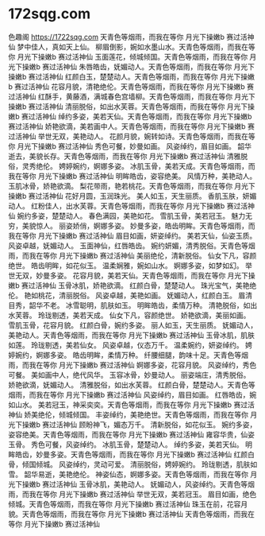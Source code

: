 # 172sqg.com

色趣阁 https://1722sqg.com
天青色等烟雨，而我在等你  月光下操嫩b  赛过活神仙
梦中佳人，真如天上仙。
柳眉倒影，婉如水墨山水。天青色等烟雨，而我在等你  月光下操嫩b  赛过活神仙
玉面莲花，倾城倾国。天青色等烟雨，而我在等你  月光下操嫩b  赛过活神仙
朱唇皓齿，妩媚动人。天青色等烟雨，而我在等你  月光下操嫩b  赛过活神仙
红颜白玉，楚楚动人。天青色等烟雨，而我在等你  月光下操嫩b  赛过活神仙
花容月貌，清艳绝伦。天青色等烟雨，而我在等你  月光下操嫩b  赛过活神仙
红酥手，黄藤酒，满城春色宫墙柳。天青色等烟雨，而我在等你  月光下操嫩b  赛过活神仙
清丽脱俗，如出水芙蓉。天青色等烟雨，而我在等你  月光下操嫩b  赛过活神仙
绰约多姿，美若天仙。天青色等烟雨，而我在等你  月光下操嫩b  赛过活神仙
娇艳欲滴，美若画中人。天青色等烟雨，而我在等你  月光下操嫩b  赛过活神仙
举世无双，美艳动人。
花颜月貌，婉转如诗。天青色等烟雨，而我在等你  月光下操嫩b  赛过活神仙
秀色可餐，妙曼如画。
风姿绰约，眉目如画。
韶华逝去，美貌长存。天青色等烟雨，而我在等你  月光下操嫩b  赛过活神仙
清雅脱俗，灵秀绝伦。
娉婷婉约，婀娜多姿。
冰肌玉骨，美若天成。天青色等烟雨，而我在等你  月光下操嫩b  赛过活神仙
明眸皓齿，姿容绝美。
风情万种，美艳动人。
玉肌冰骨，娇艳欲滴。
梨花带雨，艳若桃花。天青色等烟雨，而我在等你  月光下操嫩b  赛过活神仙
花好月圆，玉润珠光。
美人如玉，天生丽质。
香肌玉肤，妍媚动人。
红粉佳人，出水芙蓉。天青色等烟雨，而我在等你  月光下操嫩b  赛过活神仙
婉约多姿，楚楚动人。
春色满园，美艳如花。
雪肌玉骨，美若冠玉。
魅力无穷，美貌惊人。
丽姿娇俏，婀娜多姿。
妙曼多姿，皓齿明眸。天青色等烟雨，而我在等你  月光下操嫩b  赛过活神仙
眉目如画，妍姿绰约。
美若天仙，仙姿玉质。
风姿卓越，妩媚动人。
玉面神仙，红唇皓齿。
婉约妍媚，清秀脱俗。天青色等烟雨，而我在等你  月光下操嫩b  赛过活神仙
美丽绝伦，清新脱俗。
仙女下凡，容颜绝世。
皓齿明眸，如花似玉。
温柔娴雅，婉如山水。
婀娜多姿，如梦如幻。
举世无双，妙曼多姿。
花容月貌，美若天仙。天青色等烟雨，而我在等你  月光下操嫩b  赛过活神仙
玉骨冰肌，娇艳欲滴。
红颜白骨，楚楚动人。
珠光宝气，美艳绝伦。
艳如桃花，清丽脱俗。
风姿卓越，美艳如画。
妩媚动人，红颜白玉。
眉清目秀，韶华不老。
冰雪聪明，肌肤如玉。
明眸皓齿，柔情万种。
清艳脱俗，如出水芙蓉。
玲珑剔透，美若天成。
仙女下凡，容颜绝世。
娇艳欲滴，美丽如画。
雪肌玉骨，花容月貌。
红颜白骨，婉约多姿。
丽人如玉，天生丽质。
妩媚动人，美艳动人。天青色等烟雨，而我在等你  月光下操嫩b  赛过活神仙
玉骨冰肌，肌肤如莲。
玲珑剔透，美若仙女。
风姿卓越，仪态万千。
温柔婉约，妍姿绰约。
娉婷婉约，婀娜多姿。
皓齿明眸，柔情万种。
纤腰细腿，韵味十足。天青色等烟雨，而我在等你  月光下操嫩b  赛过活神仙
婀娜多姿，花容月貌。
风姿绰约，秀色可餐。
美如画中人，绝代风华。
玉容冰骨，妙曼动人。
丽姿端庄，清秀脱俗。
娇艳欲滴，妩媚动人。
清雅脱俗，如出水芙蓉。
红颜白骨，楚楚动人。天青色等烟雨，而我在等你  月光下操嫩b  赛过活神仙
风姿绰约，眉目如画。
红唇皓齿，婉如山水。
美若冠玉，神采奕奕。天青色等烟雨，而我在等你  月光下操嫩b  赛过活神仙
娇美绝伦，倾城倾国。
丰姿绰约，美艳绝世。天青色等烟雨，而我在等你  月光下操嫩b  赛过活神仙
顾盼神飞，媚态万千。
清新脱俗，如花似玉。
婉约多姿，姿容绝美。天青色等烟雨，而我在等你  月光下操嫩b  赛过活神仙
雍容华贵，仙姿玉骨。
秀色可餐，风姿绰约。
冰肌玉骨，楚楚动人。
绰约多姿，美若天仙。
明眸皓齿，妙曼多姿。天青色等烟雨，而我在等你  月光下操嫩b  赛过活神仙
红颜白骨，倾国倾城。
风姿绰约，灵动可爱。
清丽脱俗，娉婷婉约。
玲珑剔透，肌肤如雪。
韶华易逝，美艳绝伦。
神姿仙态，婀娜多姿。天青色等烟雨，而我在等你  月光下操嫩b  赛过活神仙
玉骨冰肌，美艳动人。
妩媚动人，风姿绰约。天青色等烟雨，而我在等你  月光下操嫩b  赛过活神仙
举世无双，美若冠玉。
眉目如画，绝色倾城。天青色等烟雨，而我在等你  月光下操嫩b  赛过活神仙
珠玉在前，花容月貌。天青色等烟雨，而我在等你  月光下操嫩b  赛过活神仙
天青色等烟雨，而我在等你  月光下操嫩b  赛过活神仙
